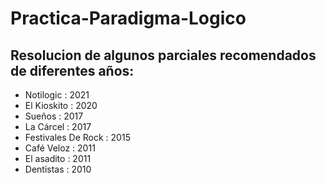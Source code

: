 # Practica-Paradigma-Logico

## Resolucion de algunos parciales recomendados de diferentes años:

- Notilogic : 2021
- El Kioskito : 2020
- Sueños : 2017
- La Cárcel : 2017
- Festivales De Rock : 2015
- Café Veloz : 2011
- El asadito : 2011
- Dentistas : 2010
